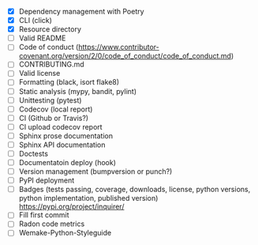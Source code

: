 - [X] Dependency management with Poetry
- [X] CLI (click)
- [X] Resource directory
- [ ] Valid README
- [ ] Code of conduct (https://www.contributor-covenant.org/version/2/0/code_of_conduct/code_of_conduct.md)
- [ ] CONTRIBUTING.md
- [ ] Valid license
- [ ] Formatting (black, isort flake8)
- [ ] Static analysis (mypy, bandit, pylint)
- [ ] Unittesting (pytest)
- [ ] Codecov (local report)
- [ ] CI (Github or Travis?)
- [ ] CI upload codecov report
- [ ] Sphinx prose documentation
- [ ] Sphinx API documentation
- [ ] Doctests
- [ ] Documentatoin deploy (hook)
- [ ] Version management (bumpversion or punch?)
- [ ] PyPI deployment
- [ ] Badges (tests passing, coverage, downloads, license, python versions, python implementation, published version) https://pypi.org/project/inquirer/
- [ ] Fill first commit
- [ ] Radon code metrics
- [ ] Wemake-Python-Styleguide

